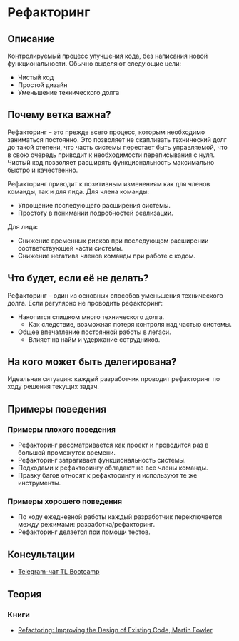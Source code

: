 # Рефакторинг
## Описание
Контролируемый процесс улучшения кода, без написания новой функциональности. Обычно выделяют следующие цели:
- Чистый код
- Простой дизайн
- Уменьшение технического долга

## Почему ветка важна?
Рефакторинг – это прежде всего процесс, которым необходимо заниматься постоянно. Это позволяет не скапливать технический долг до такой степени, что часть системы перестает быть управляемой, что в свою очередь приводит к необходимости переписывания с нуля. Чистый код позволяет расширять функциональность максимально быстро и качественно.

Рефакторинг приводит к позитивным изменениям как для членов команды, так и для лида.
Для члена команды:
- Упрощение последующего расширения системы.
- Простоту в понимании подробностей реализации.

Для лида:
- Снижение временных рисков при последующем расширении соответствующей части системы.
- Снижение негатива членов команды при работе с кодом.

## Что будет, если её не делать?
Рефакторинг – один из основных способов уменьшения технического долга. Если регулярно не проводить рефакторинг:
- Накопится слишком много технического долга.
  - Как следствие, возможная потеря контроля над частью системы.
- Общее впечатление постоянной работы в легаси.
  - Влияет на найм и удержание сотрудников.

## На кого может быть делегирована?
Идеальная ситуация: каждый разработчик проводит рефакторинг по ходу решения текущих задач.

## Примеры поведения
### Примеры плохого поведения
- Рефакторинг рассматривается как проект и проводится раз в большой промежуток времени.
- Рефакторинг затрагивает функциональность системы.
- Подходами к рефакторингу обладают не все члены команды.
- Правку багов относят к рефакторингу и используют те же инструменты.

### Примеры хорошего поведения
- По ходу ежедневной работы каждый разработчик переключается между режимами: разработка/рефакторинг.
- Рефакторинг делается при помощи тестов.

## Консультации
- [Telegram-чат TL Bootcamp](https://tlinks.run/tlbootcamp)

## Теория
### Книги
- [Refactoring: Improving the Design of Existing Code, Martin Fowler](https://martinfowler.com/books/refactoring.html)
